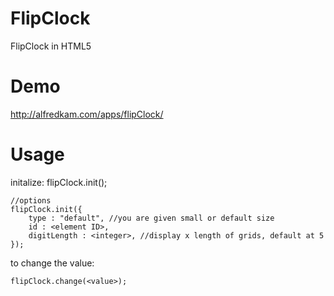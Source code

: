 FlipClock
=========

FlipClock in HTML5

Demo
====
http://alfredkam.com/apps/flipClock/

Usage
====
initalize:
	flipClock.init();

	//options
	flipClock.init({
		type : "default", //you are given small or default size
		id : <element ID>, 
		digitLength : <integer>, //display x length of grids, default at 5
	});

to change the value:

	flipClock.change(<value>);

